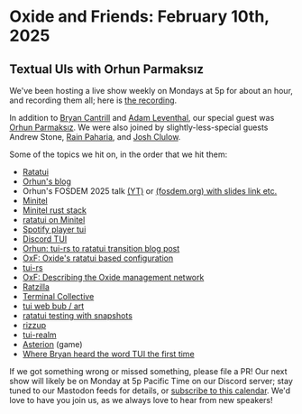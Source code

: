 # Oxide and Friends: February 10th, 2025

## Textual UIs with Orhun Parmaksız

We've been hosting a live show weekly on Mondays at 5p for about an hour,
and recording them all; here is
[the recording](https://youtu.be/VbLz79trgz8).

In addition to
[Bryan Cantrill](https://bsky.app/profile/bcantrill.bsky.social) and
[Adam Leventhal](https://bsky.app/profile/ahl.bsky.social),
our special guest was
[Orhun Parmaksız](https://bsky.app/profile/orhun.dev).
We were also joined by slightly-less-special guests
Andrew Stone,
[Rain Paharia](https://bsky.app/profile/sunshowers.io),
and
[Josh Clulow](https://bsky.app/profile/sunshowers.io).

Some of the topics we hit on, in the order that we hit them:

- [Ratatui](https://ratatui.rs/)
- [Orhun's blog](https://orhun.dev/)
- Orhun's FOSDEM 2025 talk [(YT)](https://www.youtube.com/watch?v=iepbyYrF_YQ) or [(fosdem.org) with slides link etc.](https://fosdem.org/2025/schedule/event/fosdem-2025-5496-bringing-terminal-aesthetics-to-the-web-with-rust-and-vice-versa-/)
- [Minitel](https://en.wikipedia.org/wiki/Minitel)
- [Minitel rust stack](https://github.com/plule/minitel)
- [ratatui on Minitel](https://www.youtube.com/watch?v=1qwrJ4NbFls)
- [Spotify player tui](https://github.com/aome510/spotify-player)
- [Discord TUI](https://github.com/ayn2op/discordo)
- [Orhun: tui-rs to ratatui transition blog post](https://blog.orhun.dev/ratatui-0-21-0/)
- [OxF: Oxide's ratatui based configuration](https://share.transistor.fm/s/13d3f864)
- [tui-rs](https://github.com/fdehau/tui-rs)
- [OxF: Describing the Oxide management network](https://share.transistor.fm/s/217e1960)
- [Ratzilla](https://github.com/orhun/ratzilla)
- [Terminal Collective](https://terminalcollective.org/)
- [tui web bub / art](https://fosstodon.org/@orhun/113828973153921659)
- [ratatui testing with snapshots](https://ratatui.rs/recipes/testing/snapshots/)
- [rizzup](https://github.com/Pingid/rizzup)
- [tui-realm](https://github.com/veeso/tui-realm)
- [Asterion](https://github.com/ricott1/asterion) (game)
- [Where Bryan heard the word TUI the first time](https://youtu.be/LBs6XNUU5qA?t=1084)

If we got something wrong or missed something, please file a PR!
Our next show will likely be on Monday at 5p Pacific Time on our Discord
server; stay tuned to our Mastodon feeds for details, or [subscribe to this
calendar](https://calendar.google.com/calendar/ical/c_318925f4185aa71c4524d0d6127f31058c9e21f29f017d48a0fca6f564969cd0%40group.calendar.google.com/public/basic.ics).
We'd love to have you join us, as we always love to hear from new speakers!
